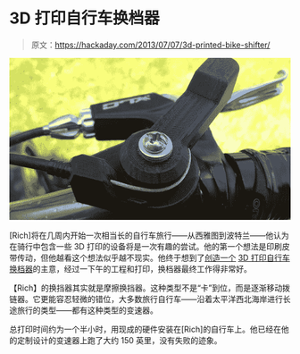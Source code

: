 # 3D 打印自行车换档器

> 原文：<https://hackaday.com/2013/07/07/3d-printed-bike-shifter/>

![Shifter](img/7b0535c2dd3da5a02b363866e2200e02.png)

[Rich]将在几周内开始一次相当长的自行车旅行——从西雅图到波特兰——他认为在骑行中包含一些 3D 打印的设备将是一次有趣的尝试。他的第一个想法是印刷皮带传动，但他越看这个想法似乎越不现实。他终于想到了[创造一个](http://nothinglabs.blogspot.com/2013/07/3d-printed-bike-shifter.html) [3D 打印自行车换档器](http://nothinglabs.blogspot.com/2013/07/3d-printed-bike-shifter.html)的主意，经过一下午的工程和打印，换档器最终工作得非常好。

【Rich】的换挡器其实就是摩擦换挡器。这种类型不是“卡”到位，而是逐渐移动拨链器。它更能容忍轻微的错位，大多数旅行自行车——沿着太平洋西北海岸进行长途旅行的类型——都有这种类型的变速器。

总打印时间约为一个半小时，用现成的硬件安装在[Rich]的自行车上。他已经在他的定制设计的变速器上跑了大约 150 英里，没有失败的迹象。